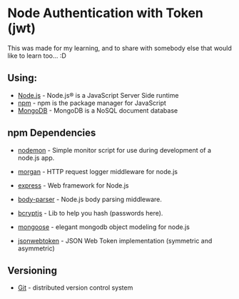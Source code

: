 # Node Authentication with Token  (jwt)

This was made for my learning, and to share with somebody else that would like to learn too... 
:D

## Using:
* [Node.js](https://nodejs.org/en/about/) - Node.js® is a JavaScript Server Side runtime
* [npm](https://www.npmjs.com/) - npm is the package manager for JavaScript
* [MongoDB](https://rometools.github.io/rome/) - MongoDB is a NoSQL document database

## npm Dependencies
* [nodemon](https://nodemon.io/) - Simple monitor script for use during development of a node.js app.
* [morgan](https://www.npmjs.com/package/morgan) - HTTP request logger middleware for node.js

* [express](http://expressjs.com/) - Web framework for Node.js
* [body-parser](https://www.npmjs.com/package/body-parser-json) - Node.js body parsing middleware.
* [bcryptjs](https://www.npmjs.com/package/bcryptjs) - Lib to help you hash (passwords here).
* [mongoose](http://mongoosejs.com/index.html) - elegant mongodb object modeling for node.js
* [jsonwebtoken](https://www.npmjs.com/package/jsonwebtoken) - JSON Web Token implementation (symmetric and asymmetric)

## Versioning
* [Git](https://git-scm.com/) -  distributed version control system
